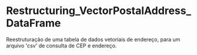 # Restructuring_VectorPostalAddress_DataFrame
Reestruturação de uma tabela de dados vetoriais de endereço, para um arquivo 'csv' de consulta de CEP e endereço.
